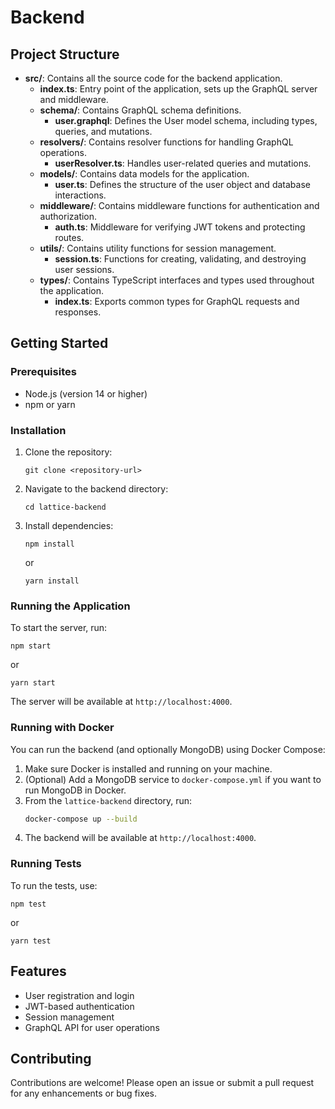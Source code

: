 # Backend


## Project Structure
- **src/**: Contains all the source code for the backend application.
  - **index.ts**: Entry point of the application, sets up the GraphQL server and middleware.
  - **schema/**: Contains GraphQL schema definitions.
    - **user.graphql**: Defines the User model schema, including types, queries, and mutations.
  - **resolvers/**: Contains resolver functions for handling GraphQL operations.
    - **userResolver.ts**: Handles user-related queries and mutations.
  - **models/**: Contains data models for the application.
    - **user.ts**: Defines the structure of the user object and database interactions.
  - **middleware/**: Contains middleware functions for authentication and authorization.
    - **auth.ts**: Middleware for verifying JWT tokens and protecting routes.
  - **utils/**: Contains utility functions for session management.
    - **session.ts**: Functions for creating, validating, and destroying user sessions.
  - **types/**: Contains TypeScript interfaces and types used throughout the application.
    - **index.ts**: Exports common types for GraphQL requests and responses.

## Getting Started

### Prerequisites
- Node.js (version 14 or higher)
- npm or yarn

### Installation
1. Clone the repository:
   ```
   git clone <repository-url>
   ```
2. Navigate to the backend directory:
   ```
   cd lattice-backend
   ```
3. Install dependencies:
   ```
   npm install
   ```
   or
   ```
   yarn install
   ```

### Running the Application
To start the server, run:
```
npm start
```
or
```
yarn start
```
The server will be available at `http://localhost:4000`.

### Running with Docker
You can run the backend (and optionally MongoDB) using Docker Compose:

1. Make sure Docker is installed and running on your machine.
2. (Optional) Add a MongoDB service to `docker-compose.yml` if you want to run MongoDB in Docker.
3. From the `lattice-backend` directory, run:
   ```sh
   docker-compose up --build
   ```
4. The backend will be available at `http://localhost:4000`.

### Running Tests
To run the tests, use:
```
npm test
```
or
```
yarn test
```

## Features
- User registration and login
- JWT-based authentication
- Session management
- GraphQL API for user operations

## Contributing
Contributions are welcome! Please open an issue or submit a pull request for any enhancements or bug fixes.

